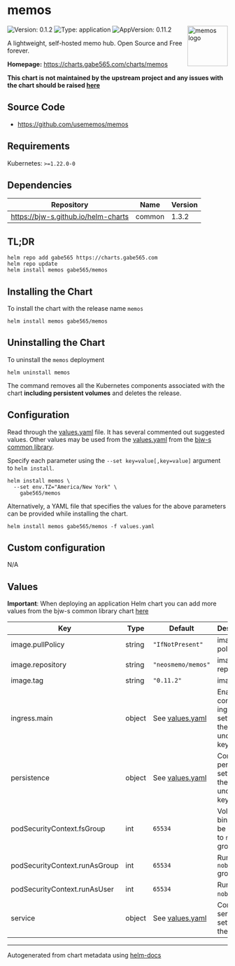 # memos

<img src="https://raw.githubusercontent.com/usememos/memos/2e14561bfce0092851ab612b6d849b9c9815228c/web/public/logo.png" align="right" width="92" alt="memos logo">

![Version: 0.1.2](https://img.shields.io/badge/Version-0.1.2-informational?style=flat)
![Type: application](https://img.shields.io/badge/Type-application-informational?style=flat)
![AppVersion: 0.11.2](https://img.shields.io/badge/AppVersion-0.11.2-informational?style=flat)

A lightweight, self-hosted memo hub. Open Source and Free forever.

**Homepage:** <https://charts.gabe565.com/charts/memos>

**This chart is not maintained by the upstream project and any issues with the chart should be raised
[here](https://github.com/gabe565/charts/issues/new?assignees=gabe565&labels=bug&template=bug_report.yaml&name=memos&version=0.1.2)**

## Source Code

* <https://github.com/usememos/memos>

## Requirements

Kubernetes: `>=1.22.0-0`

## Dependencies

| Repository | Name | Version |
|------------|------|---------|
| <https://bjw-s.github.io/helm-charts> | common | 1.3.2 |

## TL;DR

```console
helm repo add gabe565 https://charts.gabe565.com
helm repo update
helm install memos gabe565/memos
```

## Installing the Chart

To install the chart with the release name `memos`

```console
helm install memos gabe565/memos
```

## Uninstalling the Chart

To uninstall the `memos` deployment

```console
helm uninstall memos
```

The command removes all the Kubernetes components associated with the chart **including persistent volumes** and deletes the release.

## Configuration

Read through the [values.yaml](./values.yaml) file. It has several commented out suggested values.
Other values may be used from the [values.yaml](https://github.com/bjw-s/helm-charts/tree/main/charts/library/common/values.yaml) from the [bjw-s common library](https://github.com/bjw-s/helm-charts/tree/main/charts/library/common).

Specify each parameter using the `--set key=value[,key=value]` argument to `helm install`.

```console
helm install memos \
  --set env.TZ="America/New York" \
    gabe565/memos
```

Alternatively, a YAML file that specifies the values for the above parameters can be provided while installing the chart.

```console
helm install memos gabe565/memos -f values.yaml
```

## Custom configuration

N/A

## Values

**Important**: When deploying an application Helm chart you can add more values from the bjw-s common library chart [here](https://github.com/bjw-s/helm-charts/tree/main/charts/library/common)

| Key | Type | Default | Description |
|-----|------|---------|-------------|
| image.pullPolicy | string | `"IfNotPresent"` | image pull policy |
| image.repository | string | `"neosmemo/memos"` | image repository |
| image.tag | string | `"0.11.2"` | image tag |
| ingress.main | object | See [values.yaml](./values.yaml) | Enable and configure ingress settings for the chart under this key. |
| persistence | object | See [values.yaml](./values.yaml) | Configure persistence settings for the chart under this key. |
| podSecurityContext.fsGroup | int | `65534` | Volume binds will be granted to `nobody` group |
| podSecurityContext.runAsGroup | int | `65534` | Run as `nobody` group |
| podSecurityContext.runAsUser | int | `65534` | Run as `nobody` user |
| service | object | See [values.yaml](./values.yaml) | Configures service settings for the chart. |

---
Autogenerated from chart metadata using [helm-docs](https://github.com/norwoodj/helm-docs)

